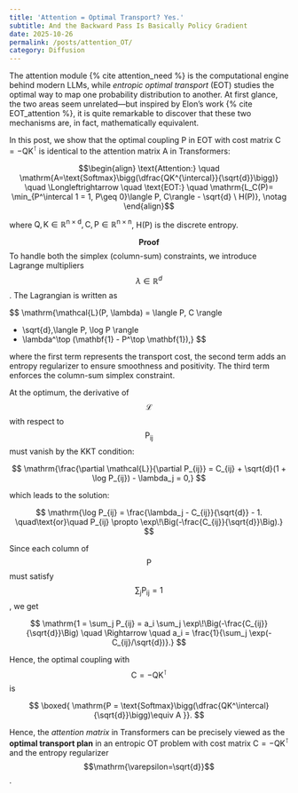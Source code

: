 ```yaml
---
title: 'Attention = Optimal Transport? Yes.'
subtitle: And the Backward Pass Is Basically Policy Gradient
date: 2025-10-26
permalink: /posts/attention_OT/
category: Diffusion
---
```


The attention module {% cite attention_need %} is the computational engine behind modern LLMs, while *entropic optimal transport* (EOT) studies the optimal way to map one probability distribution to another.  At first glance, the two areas seem unrelated—but inspired by Elon’s work {% cite EOT_attention %}, it is quite remarkable to discover that these two mechanisms are, in fact, mathematically equivalent.


In this post, we show that the optimal coupling $\mathrm{P}$ in EOT with cost matrix $\mathrm{C = -QK^{\intercal}}$ is identical to the attention matrix $\mathrm{A}$ in Transformers:

$$\begin{align}
\text{Attention:} \quad \mathrm{A=\text{Softmax}\bigg(\dfrac{QK^{\intercal}}{\sqrt{d}}\bigg)} \quad \Longleftrightarrow \quad \text{EOT:} \quad \mathrm{L_C(P)= \min_{P^\intercal 1 = 1, P\geq 0}\langle P, C\rangle - \sqrt{d} \ H(P)}, \notag
\end{align}$$

where $\mathrm{Q, K\in \mathbb{R}^{n\times d}, C, P \in \mathbb{R}^{n\times n}}$, $\mathrm{H(P)}$ is the discrete entropy.



$$\textbf{Proof}$$ To handle both the simplex (column-sum) constraints, we introduce Lagrange multipliers $$\lambda \in \mathbb{R}^d$$. The Lagrangian is written as

$$
\mathrm{\mathcal{L}(P, \lambda)
= \langle P, C \rangle
+ \sqrt{d}\,\langle P, \log P \rangle
+ \lambda^\top (\mathbf{1} - P^\top \mathbf{1}),}
$$

where the first term represents the transport cost, the second term adds an entropy regularizer to ensure smoothness and positivity. The third term enforces the column-sum simplex constraint.

At the optimum, the derivative of $$\mathcal{L}$$ with respect to $$\mathrm{P_{ij}}$$ must vanish by the KKT condition:

$$
\mathrm{\frac{\partial \mathcal{L}}{\partial P_{ij}}
= C_{ij} + \sqrt{d}(1 + \log P_{ij}) - \lambda_j = 0,}
$$

which leads to the solution:

$$
\mathrm{\log P_{ij} = \frac{\lambda_j - C_{ij}}{\sqrt{d}} - 1. \quad\text{or}\quad  P_{ij} \propto \exp\!\Big(-\frac{C_{ij}}{\sqrt{d}}\Big).}
$$

Since each column of $$\mathrm{P}$$ must satisfy $$\mathrm{\sum_j P_{ij} = 1}$$, we get

$$
\mathrm{1 = \sum_j P_{ij}
= a_i \sum_j \exp\!\Big(-\frac{C_{ij}}{\sqrt{d}}\Big)
\quad \Rightarrow \quad
a_i = \frac{1}{\sum_j \exp(-C_{ij}/\sqrt{d})}.}
$$

Hence, the optimal coupling with $$\mathrm{C=-Q K^\intercal}$$ is

$$
\boxed{
\mathrm{P
= \text{Softmax}\bigg(\dfrac{QK^\intercal}{\sqrt{d}}\bigg)\equiv A
}}.
$$



Hence, the *attention matrix* in Transformers can be precisely viewed as the **optimal transport plan** in an entropic OT problem with cost matrix $\mathrm{C = -QK^{\intercal}}$ and the entropy regularizer $$\mathrm{\varepsilon=\sqrt{d}}$$. 